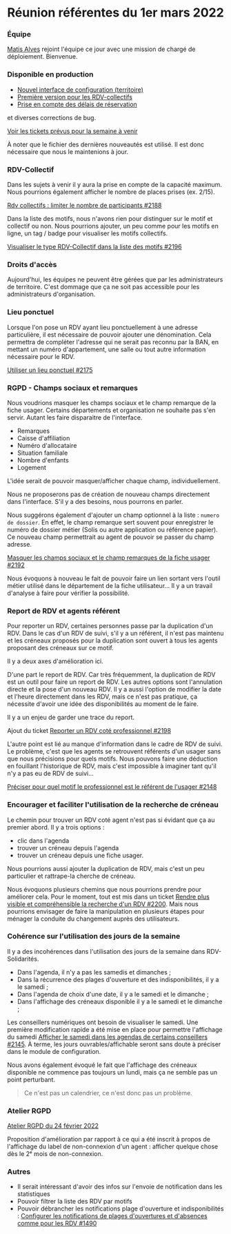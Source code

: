 # Réunion référentes du 1er mars 2022



### Équipe

[Matis Alves](mailto:matis.alves@beta.gouv.fr) rejoint l'équipe ce jour avec une mission de chargé de déploiement. Bienvenue.

### Disponible en production

* [Nouvel interface de configuration (territoire)](https://github.com/betagouv/rdv-solidarites.fr/pull/2151)
* [Première version pour les RDV-collectifs](https://github.com/betagouv/rdv-solidarites.fr/issues/2163)
* [Prise en compte des délais de réservation](https://github.com/betagouv/rdv-solidarites.fr/issues/2005)

et diverses corrections de bug.

[Voir les tickets prévus pour la semaine à venir](https://github.com/betagouv/rdv-solidarites.fr/milestone/12)

À noter que le fichier des dernières nouveautés est utilisé. Il est donc nécessaire que nous le maintenions à jour.

### RDV-Collectif

Dans les sujets à venir il y aura la prise en compte de la capacité maximum. Nous pourrions également afficher le nombre de places prises (ex. 2/15).

[Rdv collectifs : limiter le nombre de participants #2188](https://github.com/betagouv/rdv-solidarites.fr/issues/2188)

Dans la liste des motifs, nous n'avons rien pour distinguer sur le motif et collectif ou non. Nous pourrions ajouter, un peu comme pour les motifs en ligne, un tag / badge pour visualiser les motifs collectifs.

[Visualiser le type RDV-Collectif dans la liste des motifs #2196](https://github.com/betagouv/rdv-solidarites.fr/issues/2196)

### Droits d'accès

Aujourd'hui, les équipes ne peuvent être gérées que par les administrateurs de territoire. C'est dommage que ça ne soit pas accessible pour les administrateurs d'organisation.

### Lieu ponctuel

Lorsque l'on pose un RDV ayant lieu ponctuellement à une adresse particulière, il est nécessaire de pouvoir ajouter une dénomination. Cela permettra de compléter l'adresse qui ne serait pas reconnu par la BAN, en mettant un numéro d'appartement, une salle ou tout autre information nécessaire pour le RDV.

[Utiliser un lieu ponctuel #2175](https://github.com/betagouv/rdv-solidarites.fr/issues/2175)

### RGPD - Champs sociaux et remarques

Nous voudrions masquer les champs sociaux et le champ remarque de la fiche usager. Certains départements et organisation ne souhaite pas s'en servir. Autant les faire disparaitre de l'interface.

* Remarques
* Caisse d'affiliation
* Numéro d'allocataire
* Situation familiale
* Nombre d'enfants
* Logement

L'idée serait de pouvoir masquer/afficher chaque champ, individuellement.

Nous ne proposerons pas de création de nouveau champs directement dans l'interface. S'il y a des besoins, nous pourrons en parler.

Nous suggérons également d'ajouter un champ optionnel à la liste : `numero de dossier`. En effet, le champ remarque sert souvent pour enregistrer le numéro de dossier métier (Solis ou autre application ou référence papier). Ce nouveau champ permettrait au agent de pouvoir se passer du champ adresse.

[Masquer les champs sociaux et le champ remarques de la fiche usager #2192](https://github.com/betagouv/rdv-solidarites.fr/issues/2192)

Nous évoquons à nouveau le fait de pouvoir faire un lien sortant vers l'outil métier utilisé dans le département de la fiche utilisateur... Il y a un travail d'analyse à faire pour vérifier la possibilité.

### Report de RDV et agents référent

Pour reporter un RDV, certaines personnes passe par la duplication d'un RDV. Dans le cas d'un RDV de suivi, s'il y a un référent, il n'est pas maintenu et les créneaux proposés pour la duplication sont ouvert à tous les agents proposant des créneaux sur ce motif.

Il y a deux axes d'amélioration ici.

D'une part le report de RDV. Car très fréquemment, la duplication de RDV est un outil pour faire un report de RDV. Les autres options sont l'annulation directe et la pose d'un nouveau RDV. Il y a aussi l'option de modifier la date et l'heure directement dans les RDV, mais ce n'est pas pratique, ça nécessite d'avoir une idée des disponibilités au moment de le faire.

Il y a un enjeu de garder une trace du report.

Ajout du ticket [Reporter un RDV coté professionnel #2198](https://github.com/betagouv/rdv-solidarites.fr/issues/2198)

L'autre point est lié au manque d'information dans le cadre de RDV de suivi. Le problème, c'est que les agents se retrouvent référents d'un usager sans que nous précisions pour quels motifs. Nous pouvons faire une déduction en fouillant l'historique de RDV, mais c'est impossible à imaginer tant qu'il n'y a pas eu de RDV de suivi...

[Préciser pour quel motif le professionnel est le référent de l'usager #2148](https://github.com/betagouv/rdv-solidarites.fr/issues/2148)

### Encourager et faciliter l'utilisation de la recherche de créneau

Le chemin pour trouver un RDV coté agent n'est pas si évidant que ça au premier abord. Il y a trois options :

* clic dans l'agenda
* trouver un créneau depuis l'agenda
* trouver un créneau depuis une fiche usager.

Nous pourrions aussi ajouter la duplication de RDV, mais c'est un peu particulier et rattrape-la cherche de créneau.

Nous évoquons plusieurs chemins que nous pourrions prendre pour améliorer cela. Pour le moment, tout est mis dans un ticket [Rendre plus visible et compréhensible la recherche d'un RDV #2200](https://github.com/betagouv/rdv-solidarites.fr/issues/2200). Mais nous pourrions envisager de faire la manipulation en plusieurs étapes pour ménager la conduite du changement auprès des utilisateurs.

### Cohérence sur l'utilisation des jours de la semaine

Il y a des incohérences dans l'utilisation des jours de la semaine dans RDV-Solidarités.

* Dans l'agenda, il n'y a pas les samedis et dimanches ;
* Dans la récurrence des plages d'ouverture et des indisponibilités, il y a le samedi ;
* Dans l'agenda de choix d'une date, il y a le samedi et le dimanche ;
* Dans l'affichage des créneaux disponible il y a le samedi et le dimanche ;

Les conseillers numériques ont besoin de visualiser le samedi. Une première modification rapide a été mise en place pour permettre l'affichage du samedi [Afficher le samedi dans les agendas de certains conseillers #2145](https://github.com/betagouv/rdv-solidarites.fr/issues/2145). À terme, les jours ouvrables/affichable seront sans doute à préciser dans le module de configuration.

Nous avons également évoqué le fait que l'affichage des créneaux disponible ne commence pas toujours un lundi, mais ça ne semble pas un point perturbant.

> Ce n'est pas un calendrier, ce n'est donc pas un problème.

### Atelier RGPD

[Atelier RGPD du 24 février 2022](https://doc.rdv-solidarites.fr/guide-utilisation/pour-un-referent/reunions-referentes/atelier-rgpd-du-24-fevrier-2022)

Proposition d'amélioration par rapport à ce qui a été inscrit à propos de l'affichage du label de non-connexion d'un agent : afficher quelque chose dès le 2ᵉ mois de non-connexion.

### Autres

* Il serait intéressant d'avoir des infos sur l'envoie de notification dans les statistiques
* Pouvoir filtrer la liste des RDV par motifs
* Pouvoir débrancher les notifications plage d'ouverture et indisponibilités : [Configurer les notifications de plages d'ouvertures et d'absences comme pour les RDV #1490](https://github.com/betagouv/rdv-solidarites.fr/issues/1490)
